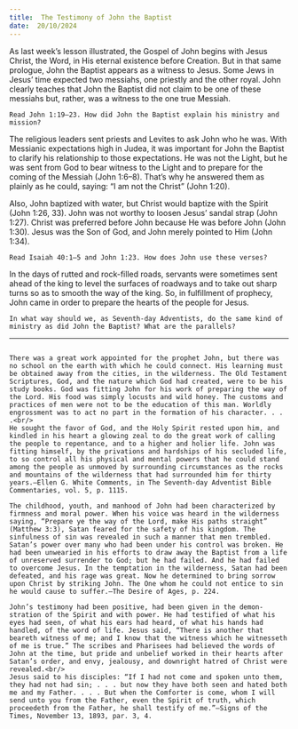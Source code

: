 ```yaml
---
title:  The Testimony of John the Baptist
date:  20/10/2024
---
```


As last week’s lesson illustrated, the Gospel of John begins with Jesus Christ, the Word, in His eternal existence before Creation. But in that same prologue, John the Baptist appears as a witness to Jesus. Some Jews in Jesus’ time expected two messiahs, one priestly and the other royal. John clearly teaches that John the Baptist did not claim to be one of these messiahs but, rather, was a witness to the one true Messiah.

`Read John 1:19–23. How did John the Baptist explain his ministry and mission?`

The religious leaders sent priests and Levites to ask John who he was. With Messianic expectations high in Judea, it was important for John the Baptist to clarify his relationship to those expectations. He was not the Light, but he was sent from God to bear witness to the Light and to prepare for the coming of the Messiah (John 1:6–8). That’s why he answered them as plainly as he could, saying: “I am not the Christ” (John 1:20).

Also, John baptized with water, but Christ would baptize with the Spirit (John 1:26, 33). John was not worthy to loosen Jesus’ sandal strap (John 1:27). Christ was preferred before John because He was before John (John 1:30). Jesus was the Son of God, and John merely pointed to Him (John 1:34).

`Read Isaiah 40:1–5 and John 1:23. How does John use these verses?`

In the days of rutted and rock-filled roads, servants were sometimes sent ahead of the king to level the surfaces of roadways and to take out sharp turns so as to smooth the way of the king. So, in fulfillment of prophecy, John came in order to prepare the hearts of the people for Jesus.

`In what way should we, as Seventh-day Adventists, do the same kind of ministry as did John the Baptist? What are the parallels?`

---

```=Additional Reading: Selected Quotes from Ellen G. White

There was a great work appointed for the prophet John, but there was no school on the earth with which he could connect. His learning must be obtained away from the cities, in the wilderness. The Old Testament Scriptures, God, and the nature which God had created, were to be his study books. God was fitting John for his work of preparing the way of the Lord. His food was simply locusts and wild honey. The customs and practices of men were not to be the education of this man. Worldly engrossment was to act no part in the formation of his character. . . .<br/>
He sought the favor of God, and the Holy Spirit rested upon him, and kindled in his heart a glowing zeal to do the great work of calling the people to repentance, and to a higher and holier life. John was fitting himself, by the privations and hardships of his secluded life, to so control all his physical and mental powers that he could stand among the people as unmoved by surrounding circumstances as the rocks and mountains of the wilderness that had surrounded him for thirty years.—Ellen G. White Comments, in The Seventh-day Adventist Bible Commentaries, vol. 5, p. 1115.

The childhood, youth, and manhood of John had been characterized by firmness and moral power. When his voice was heard in the wilderness saying, “Prepare ye the way of the Lord, make His paths straight” (Matthew 3:3), Satan feared for the safety of his kingdom. The sinfulness of sin was revealed in such a manner that men trembled. Satan’s power over many who had been under his control was broken. He had been unwearied in his efforts to draw away the Baptist from a life of unreserved surrender to God; but he had failed. And he had failed to overcome Jesus. In the temptation in the wilderness, Satan had been defeated, and his rage was great. Now he determined to bring sorrow upon Christ by striking John. The One whom he could not entice to sin he would cause to suffer.—The Desire of Ages, p. 224.

John’s testimony had been positive, had been given in the demon­stration of the Spirit and with power. He had testified of what his eyes had seen, of what his ears had heard, of what his hands had handled, of the word of life. Jesus said, “There is another that beareth witness of me; and I know that the witness which he witnesseth of me is true.” The scribes and Pharisees had believed the words of John at the time, but pride and unbelief worked in their hearts after Satan’s order, and envy, jealousy, and downright hatred of Christ were revealed.<br/>
Jesus said to his disciples: “If I had not come and spoken unto them, they had not had sin; . . . but now they have both seen and hated both me and my Father. . . . But when the Comforter is come, whom I will send unto you from the Father, even the Spirit of truth, which proceedeth from the Father, he shall testify of me.”—Signs of the Times, November 13, 1893, par. 3, 4.
```